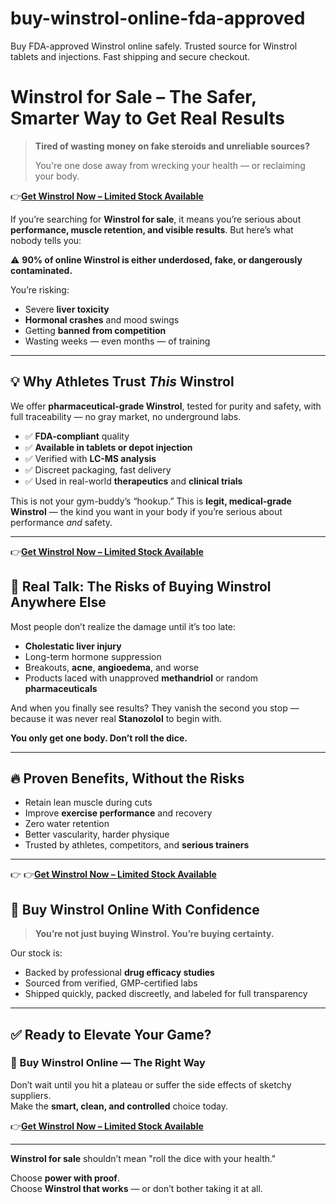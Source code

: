 # buy-winstrol-online-fda-approved
Buy FDA-approved Winstrol online safely. Trusted source for Winstrol tablets and injections. Fast shipping and secure checkout.

# Winstrol for Sale – The Safer, Smarter Way to Get Real Results

> **Tired of wasting money on fake steroids and unreliable sources?**
>
> You're one dose away from wrecking your health — or reclaiming your body.

👉[**Get Winstrol Now – Limited Stock Available**](https://sites.google.com/view/buy-winstrol-online/home)



If you’re searching for **Winstrol for sale**, it means you’re serious about **performance, muscle retention, and visible results**. But here’s what nobody tells you:

⚠️ **90% of online Winstrol is either underdosed, fake, or dangerously contaminated.**

You’re risking:
- Severe **liver toxicity**
- **Hormonal crashes** and mood swings
- Getting **banned from competition**
- Wasting weeks — even months — of training

---

## 💡 Why Athletes Trust *This* Winstrol

We offer **pharmaceutical-grade Winstrol**, tested for purity and safety, with full traceability — no gray market, no underground labs.

- ✅ **FDA-compliant** quality  
- ✅ **Available in tablets or depot injection**  
- ✅ Verified with **LC-MS analysis**  
- ✅ Discreet packaging, fast delivery  
- ✅ Used in real-world **therapeutics** and **clinical trials**

This is not your gym-buddy’s “hookup.” This is **legit, medical-grade Winstrol** — the kind you want in your body if you’re serious about performance *and* safety.

---
👉[**Get Winstrol Now – Limited Stock Available**](https://sites.google.com/view/buy-winstrol-online/home)

## 🚫 Real Talk: The Risks of Buying Winstrol Anywhere Else

Most people don’t realize the damage until it’s too late:
- **Cholestatic liver injury**
- Long-term hormone suppression
- Breakouts, **acne**, **angioedema**, and worse
- Products laced with unapproved **methandriol** or random **pharmaceuticals**

And when you finally see results? They vanish the second you stop — because it was never real **Stanozolol** to begin with.

**You only get one body. Don’t roll the dice.**

---

## 🔥 Proven Benefits, Without the Risks

- Retain lean muscle during cuts  
- Improve **exercise performance** and recovery  
- Zero water retention  
- Better vascularity, harder physique  
- Trusted by athletes, competitors, and **serious trainers**

---
👉 👉[**Get Winstrol Now – Limited Stock Available**](https://sites.google.com/view/buy-winstrol-online/home)

## 🛒 Buy Winstrol Online With Confidence

> **You’re not just buying Winstrol. You’re buying certainty.**

Our stock is:
- Backed by professional **drug efficacy studies**
- Sourced from verified, GMP-certified labs
- Shipped quickly, packed discreetly, and labeled for full transparency

---

## ✅ Ready to Elevate Your Game?

### 💪 Buy Winstrol Online — The Right Way

Don’t wait until you hit a plateau or suffer the side effects of sketchy suppliers.  
Make the **smart, clean, and controlled** choice today.

👉[**Get Winstrol Now – Limited Stock Available**](https://sites.google.com/view/buy-winstrol-online/home)

---

**Winstrol for sale** shouldn’t mean "roll the dice with your health."

Choose **power with proof**.  
Choose **Winstrol that works** — or don’t bother taking it at all.

